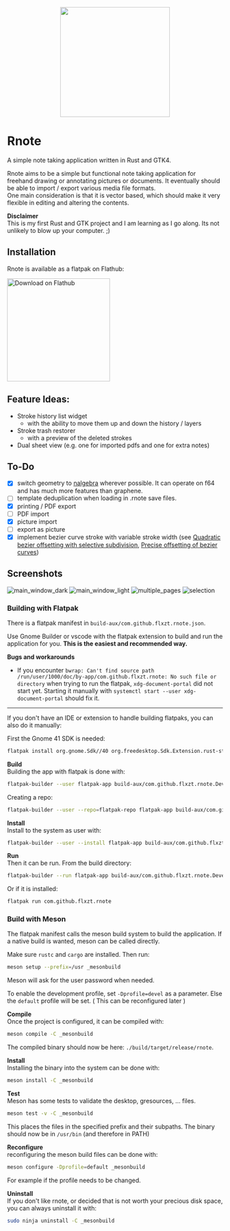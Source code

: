 
<div align="center">
<img src="resources/icons/scalable/apps/rnote.svg" width="256"></img>
</div>

# Rnote
A simple note taking application written in Rust and GTK4.

Rnote aims to be a simple but functional note taking application for freehand drawing or annotating pictures or documents. It eventually should be able to import / export various media file formats.  
One main consideration is that it is vector based, which should make it very flexible in editing and altering the contents.

**Disclaimer**  
This is my first Rust and GTK project and I am learning as I go along. Its not unlikely to blow up your computer. ;)

## Installation
Rnote is available as  a flatpak on Flathub:

<a href='https://flathub.org/apps/details/com.github.flxzt.rnote'><img width='240' alt='Download on Flathub' src='https://flathub.org/assets/badges/flathub-badge-en.png'/></a>


## Feature Ideas:
* Stroke history list widget
    * with the ability to move them up and down the history / layers
* Stroke trash restorer
    *  with a preview of the deleted strokes
* Dual sheet view (e.g. one for imported pdfs and one for extra notes)

## To-Do
- [x] switch geometry to [nalgebra](https://crates.io/crates/nalgebra) wherever possible. It can operate on f64 and has much more features than graphene.
- [ ] template deduplication when loading in .rnote save files.
- [x] printing / PDF export
- [ ] PDF import
- [x] picture import
- [ ] export as picture
- [x] implement bezier curve stroke with variable stroke width
    (see [Quadratic bezier offsetting with selective subdivision](https://microbians.com/math/Gabriel_Suchowolski_Quadratic_bezier_offsetting_with_selective_subdivision.pdf),
    [Precise offsetting of bezier curves](https://blend2d.com/research/precise_offset_curves.pdf))

## Screenshots

![main_window_dark](./resources/screenshots/main_window_dark.png)
![main_window_light](./resources/screenshots/main_window_light.png)
![multiple_pages](./resources/screenshots/multiple_pages.png)
![selection](./resources/screenshots/selection.png)

### Building with Flatpak
There is a flatpak manifest in `build-aux/com.github.flxzt.rnote.json`.

Use Gnome Builder or vscode with the flatpak extension to build and run the application for you. **This is the easiest and recommended way.**

**Bugs and workarounds**

- If you encounter `bwrap: Can't find source path /run/user/1000/doc/by-app/com.github.flxzt.rnote: No such file or directory` when trying to run the flatpak, `xdg-document-portal` did not start yet. Starting it manually with `systemctl start --user xdg-document-portal` should fix it.

--- 

If you don't have an IDE or extension to handle building flatpaks, you can also do it manually:

First the Gnome 41 SDK is needed:

```bash
flatpak install org.gnome.Sdk//40 org.freedesktop.Sdk.Extension.rust-stable//21.08 org.gnome.Platform//41
```

**Build**  
Building the app with flatpak is done with:

```bash
flatpak-builder --user flatpak-app build-aux/com.github.flxzt.rnote.Devel.json
```

Creating a repo:

```bash
flatpak-builder --user --repo=flatpak-repo flatpak-app build-aux/com.github.flxzt.rnote.Devel.json
```


**Install**  
Install to the system as user with:

```bash
flatpak-builder --user --install flatpak-app build-aux/com.github.flxzt.rnote.Devel.json
```

**Run**  
Then it can be run.
From the build directory:

```bash
flatpak-builder --run flatpak-app build-aux/com.github.flxzt.rnote.Devel.json rnote
```

Or if it is installed:

```bash
flatpak run com.github.flxzt.rnote
```

### Build with Meson
The flatpak manifest calls the meson build system to build the application.
If a native build is wanted, meson can be called directly.

Make sure `rustc` and `cargo` are installed. Then run:

```bash
meson setup --prefix=/usr _mesonbuild
```
Meson will ask for the user password when needed.

To enable the development profile, set `-Dprofile=devel` as a parameter. Else the `default` profile will be set. ( This can be reconfigured later )

**Compile**  
Once the project is configured, it can be compiled with:

```bash
meson compile -C _mesonbuild
```

The compiled binary should now be here: `./build/target/release/rnote`.

**Install**  
Installing the binary into the system can be done with:

```bash
meson install -C _mesonbuild
```

**Test**  
Meson has some tests to validate the desktop, gresources, ... files.

```bash
meson test -v -C _mesonbuild
```

This places the files in the specified prefix and their subpaths. The binary should now be in `/usr/bin` (and therefore in PATH)

**Reconfigure**  
reconfiguring the meson build files can be done with:

```bash
meson configure -Dprofile=default _mesonbuild
```

For example if the profile needs to be changed.


**Uninstall**  
If you don't like rnote, or decided that is not worth your precious disk space, you can always uninstall it with:

```bash
sudo ninja uninstall -C _mesonbuild
```